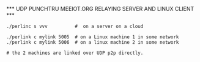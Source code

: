 ***  UDP PUNCHTRU MEEIOT.ORG  RELAYING SERVER AND LINUX CLIENT ***

```
./perlinc s vvv          #  on a server on a cloud

./perlink c mylink 5005  # on a Linux machine 1 in some network
./perlink c mylink 5006  # on a linux machine 2 in some network

# the 2 machines are linked over UDP p2p directly.

